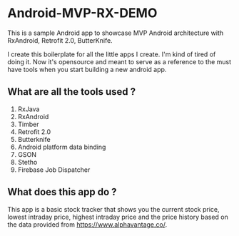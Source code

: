 # Android-MVP-RX-DEMO
This is a sample Android app to showcase MVP Android architecture with RxAndroid, Retrofit 2.0, ButterKnife. 

I create this boilerplate for all the little apps I create. I'm kind of tired of doing it. Now it's opensource and meant to
serve as a reference to the must have tools when you start building a new android app.

##  What are all the tools used ?
1. RxJava
2. RxAndroid
3. Timber
4. Retrofit 2.0
5. Butterknife
6. Android platform data binding
7. GSON
8. Stetho
9. Firebase Job Dispatcher

##  What does this app do ?
This app is a basic stock tracker that shows you  the current stock price, lowest intraday price, highest intraday price and 
the price history based on the data provided from https://www.alphavantage.co/.




